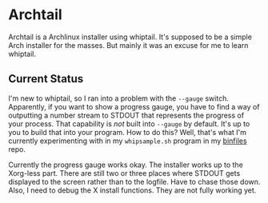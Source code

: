 # Archtail

Archtail is a Archlinux installer using whiptail.  It's supposed to be a simple Arch
installer for the masses.  But mainly it was an excuse for me to learn whiptail.

## Current Status

I'm new to whiptail, so I ran into a problem with the `--gauge` switch.  Apparently, if you
want to show a progress gauge, you have to find a way of outputting a number stream to STDOUT
that represents the progress of your process.  That capability is *not* built into `--gauge`
by default.  It's up to you to build that into your program.  How to do this?  Well, that's
what I'm currently experimenting with in my `whipsample.sh` program in
my [binfiles](https://github.com/deepbsd/binfiles) repo.

Currently the progress gauge works okay.  The installer works up to the Xorg-less part.
There are still two or three places where STDOUT gets displayed to the screen rather than to
the logfile.  Have to chase those down.  Also, I need to debug the X install functions.  They
are not fully working yet.
